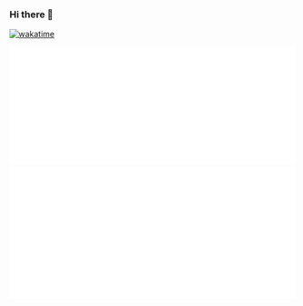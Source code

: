 ### Hi there 👋 
<!--
**koneMorris1625/koneMorris1625** is a ✨ _special_ ✨ repository because its `README.md` (this file) appears on your GitHub profile.

Here are some ideas to get you started:

- 🔭 I’m currently working on ...
- 🌱 I’m currently learning ...
- 👯 I’m looking to collaborate on ...
- 🤔 I’m looking for help with ...
- 💬 Ask me about ...
- 📫 How to reach me: ...
- 😄 Pronouns: ...
- ⚡ Fun fact: ...
-->

[![wakatime](https://wakatime.com/badge/user/ed18eebe-3913-44d8-85cc-a0455d3472d8.svg)](https://wakatime.com/@ed18eebe-3913-44d8-85cc-a0455d3472d8)

<!-- If you're using the "columns" display mode 
<img src="https://github.com/my-github-user/my-github-user/blob/master/github-metrics.svg" alt="Metrics" width="100%"> -->
![Metrics](https://github.com/koneMorris1625/koneMorris1625/blob/main/metrics.plugin.isocalendar.svg)
![Metrics](https://github.com/koneMorris1625/koneMorris1625/blob/main/metrics.plugin.wakatime.svg)

<!-- If you're using "main" as default branch -->
<!-- ![Metrics](https://github.com/koneMorris1625/koneMorris1625/blob/main/github-metrics.svg) -->
